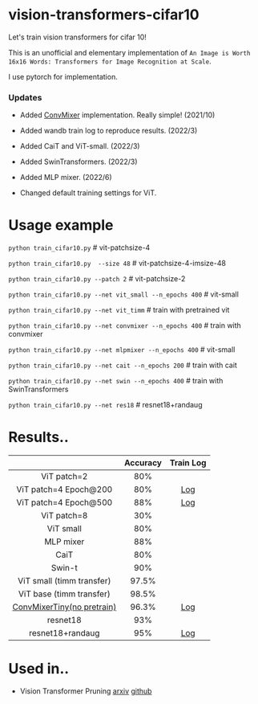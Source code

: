# vision-transformers-cifar10
Let's train vision transformers for cifar 10! 

This is an unofficial and elementary implementation of `An Image is Worth 16x16 Words: Transformers for Image Recognition at Scale`.

I use pytorch for implementation.

### Updates
* Added [ConvMixer]((https://openreview.net/forum?id=TVHS5Y4dNvM)) implementation. Really simple! (2021/10)

* Added wandb train log to reproduce results. (2022/3)

* Added CaiT and ViT-small. (2022/3)

* Added SwinTransformers. (2022/3)

* Added MLP mixer. (2022/6)

* Changed default training settings for ViT.

# Usage example
`python train_cifar10.py` # vit-patchsize-4

`python train_cifar10.py  --size 48` # vit-patchsize-4-imsize-48

`python train_cifar10.py --patch 2` # vit-patchsize-2

`python train_cifar10.py --net vit_small --n_epochs 400` # vit-small

`python train_cifar10.py --net vit_timm` # train with pretrained vit

`python train_cifar10.py --net convmixer --n_epochs 400` # train with convmixer

`python train_cifar10.py --net mlpmixer --n_epochs 400` # vit-small

`python train_cifar10.py --net cait --n_epochs 200` # train with cait

`python train_cifar10.py --net swin --n_epochs 400` # train with SwinTransformers

`python train_cifar10.py --net res18` # resnet18+randaug

# Results..

|             | Accuracy | Train Log |
|:-----------:|:--------:|:--------:|
| ViT patch=2 |    80%    | |
| ViT patch=4 Epoch@200 |    80%   | [Log](https://wandb.ai/arutema47/cifar10-challange/reports/Untitled-Report--VmlldzoxNjU3MTU2?accessToken=3y3ib62e8b9ed2m2zb22dze8955fwuhljl5l4po1d5a3u9b7yzek1tz7a0d4i57r) |
| ViT patch=4 Epoch@500 |    88%   | [Log](https://wandb.ai/arutema47/cifar10-challange/reports/Untitled-Report--VmlldzoxNjU3MTU2?accessToken=3y3ib62e8b9ed2m2zb22dze8955fwuhljl5l4po1d5a3u9b7yzek1tz7a0d4i57r) |
| ViT patch=8 |    30%   | |
| ViT small  | 80% | |
| MLP mixer |    88%   | |
| CaiT  | 80% | |
| Swin-t  | 90% | |
| ViT small (timm transfer) | 97.5% | |
| ViT base (timm transfer) | 98.5% | |
| [ConvMixerTiny(no pretrain)](https://openreview.net/forum?id=TVHS5Y4dNvM) | 96.3% |[Log](https://wandb.ai/arutema47/cifar10-challange/reports/convmixer--VmlldzoyMjEyOTk1?accessToken=2w9nox10so11ixf7t0imdhxq1rf1ftgzyax4r9h896iekm2byfifz3b7hkv3klrt)|
|   resnet18  |  93%  | |
|   resnet18+randaug  |  95%  | [Log](https://wandb.ai/arutema47/cifar10-challange/reports/Untitled-Report--VmlldzoxNjU3MTYz?accessToken=968duvoqt6xq7ep75ob0yppkzbxd0q03gxy2apytryv04a84xvj8ysdfvdaakij2) |

# Used in..
* Vision Transformer Pruning [arxiv](https://arxiv.org/abs/2104.08500) [github](https://github.com/Cydia2018/ViT-cifar10-pruning)
